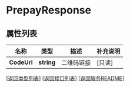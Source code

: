 # PrepayResponse

## 属性列表

名称 | 类型 | 描述 | 补充说明
------------ | ------------- | ------------- | -------------
**CodeUrl** | **string** | 二维码链接  | [只读] 

[\[返回类型列表\]](README.md#类型列表)
[\[返回接口列表\]](README.md#接口列表)
[\[返回服务README\]](README.md)


